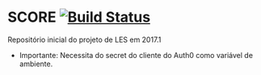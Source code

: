 # SCORE [![Build Status](https://travis-ci.org/estacioneto/SCORE.svg?branch=master)](https://travis-ci.org/estacioneto/SCORE)
Repositório inicial do projeto de LES em 2017.1

* Importante: Necessita do secret do cliente do Auth0 como variável de ambiente.
